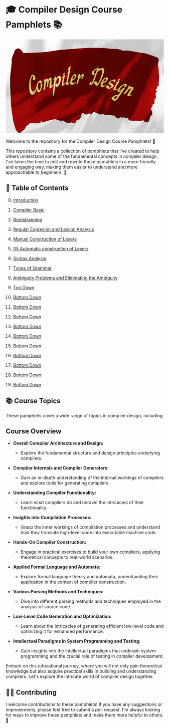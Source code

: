 

# 🎓 Compiler Design Course Pamphlets 📚

<img src="../pictures/compiler-readme.jpg" height="300" width="1200" />

Welcome to the repository for the Compiler Design Course Pamphlets! 🎉

This repository contains a collection of pamphlets that I've created to help others understand some of the fundamental concepts in compiler design. I've taken the time to edit and rewrite these pamphlets in a more friendly and engaging way, making them easier to understand and more approachable to beginners. 📝

## 📖 Table of Contents

00. [Introduction](./00_Introduction.md)

01. [Compiler Basic](./01_Compiler-Basic.md)

02. [Bootstrapping](./02_Bootstrapping.md)

03. [Regular Expresion and Lexical Analysis](./03_Regular-Expressions-and-Lexical-Analysis.md)

04. [Manual Construction of Lexers](./04_1_Manual_Construction_of_Lexers.md)

05. [05 Automatic construction of Lexers](./05_Automatic_construction_of_Lexers.md)

06. [Syntax Analysis](./06_Syntax-Analysis.md)

07. [Types of Grammar](./07_Types-of-Grammar.md)

08. [Ambiguity Problems and Eliminating the Ambiguity](./08_Ambiguity-Problems-and-Eliminating-the-Ambiguity.md)

09. [Top Down](./09_Top-down.md)

10. [Bottom Down](./10_Bottom-up_I.md)

11. [Bottom Down](./11_Bottom-up_II.md)

12. [Bottom Down](./12_LR0_parsing.md)

13. [Bottom Down](./13_SLR_parsing.md)

14. [Bottom Down](./14_LR1_parsing.md)

15. [Bottom Down](./15_LALR1_parsing.md)

16. [Bottom Down](./16_ambiguous_whit_SLR.md)

17. [Bottom Down](./17_error_recovery_in_LR_parsing.md)

18. [Bottom Down](./18_Bottom-up-Parser-Generators.md)

19. [Bottom Down](./19-CYK_parsing_algorithm.md)

## 📚 Course Topics

These pamphlets cover a wide range of topics in compiler design, including:

## Course Overview


- **Overall Compiler Architecture and Design:**
  - Explore the fundamental structure and design principles underlying compilers.

- **Compiler Internals and Compiler Generators:**
  - Gain an in-depth understanding of the internal workings of compilers and explore tools for generating compilers.

- **Understanding Compiler Functionality:**
  - Learn what compilers do and unravel the intricacies of their functionality.

- **Insights into Compilation Processes:**
  - Grasp the inner workings of compilation processes and understand how they translate high-level code into executable machine code.

- **Hands-On Compiler Construction:**
  - Engage in practical exercises to build your own compilers, applying theoretical concepts to real-world scenarios.

- **Applied Formal Language and Automata:**
  - Explore formal language theory and automata, understanding their application in the context of compiler construction.

- **Various Parsing Methods and Techniques:**
  - Dive into different parsing methods and techniques employed in the analysis of source code.

- **Low-Level Code Generation and Optimization:**
  - Learn about the intricacies of generating efficient low-level code and optimizing it for enhanced performance.

- **Intellectual Paradigms in System Programming and Testing:**
  - Gain insights into the intellectual paradigms that underpin system programming and the crucial role of testing in compiler development.

Embark on this educational journey, where you will not only gain theoretical knowledge but also acquire practical skills in building and understanding compilers. Let's explore the intricate world of compiler design together.


## 👩‍💻 Contributing

I welcome contributions to these pamphlets! If you have any suggestions or improvements, please feel free to submit a pull request. I'm always looking for ways to improve these pamphlets and make them more helpful to others. 🙌
